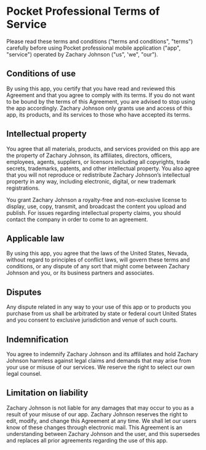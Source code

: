   # Pocket Professional Terms of Service

Please read these terms and conditions ("terms and conditions", "terms") carefully before using Pocket professional mobile application ("app", "service") operated by Zachary Johnson ("us", 'we", "our").

## Conditions of use

By using this app, you certify that you have read and reviewed this Agreement and that you agree to comply with its terms. If you do not want to be bound by the terms of this Agreement, you are advised to stop using the app accordingly. Zachary Johnson only grants use and access of this app, its products, and its services to those who have accepted its terms.

## Intellectual property

You agree that all materials, products, and services provided on this app are the property of Zachary Johnson, its affiliates, directors, officers, employees, agents, suppliers, or licensors including all copyrights, trade secrets, trademarks, patents, and other intellectual property. You also agree that you will not reproduce or redistribute Zachary Johnson’s intellectual property in any way, including electronic, digital, or new trademark registrations.

You grant Zachary Johnson a royalty-free and non-exclusive license to display, use, copy, transmit, and broadcast the content you upload and publish. For issues regarding intellectual property claims, you should contact the company in order to come to an agreement.

## Applicable law

By using this app, you agree that the laws of the United States, Nevada, without regard to principles of conflict laws, will govern these terms and conditions, or any dispute of any sort that might come between Zachary Johnson and you, or its business partners and associates.

## Disputes

Any dispute related in any way to your use of this app or to products you purchase from us shall be arbitrated by state or federal court United States and you consent to exclusive jurisdiction and venue of such courts.

## Indemnification

You agree to indemnify Zachary Johnson and its affiliates and hold Zachary Johnson harmless against legal claims and demands that may arise from your use or misuse of our services. We reserve the right to select our own legal counsel.

## Limitation on liability

Zachary Johnson is not liable for any damages that may occur to you as a result of your misuse of our app. Zachary Johnson reserves the right to edit, modify, and change this Agreement at any time. We shall let our users know of these changes through electronic mail. This Agreement is an understanding between Zachary Johnson and the user, and this supersedes and replaces all prior agreements regarding the use of this app.

